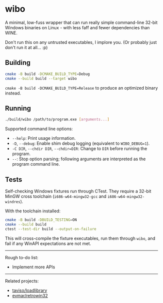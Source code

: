# wibo

A minimal, low-fuss wrapper that can run really simple command-line 32-bit Windows binaries on Linux - with less faff and fewer dependencies than WINE.

Don't run this on any untrusted executables, I implore you. (Or probably just don't run it at all... :p)

## Building

```sh
cmake -B build -DCMAKE_BUILD_TYPE=Debug
cmake --build build --target wibo
```

`cmake -B build -DCMAKE_BUILD_TYPE=Release` to produce an optimized binary instead.

## Running

```sh
./build/wibo /path/to/program.exe [arguments...]
```

Supported command line options:

- `--help`: Print usage information.
- `-D`, `--debug`: Enable shim debug logging (equivalent to `WIBO_DEBUG=1`).
- `-C DIR`, `--chdir DIR`, `--chdir=DIR`: Change to `DIR` before running the program.
- `--`: Stop option parsing; following arguments are interpreted as the program command line.

## Tests

Self-checking Windows fixtures run through CTest. They require a 32-bit MinGW cross toolchain (`i686-w64-mingw32-gcc` and `i686-w64-mingw32-windres`).

With the toolchain installed:

```sh
cmake -B build -DBUILD_TESTING=ON
cmake --build build
ctest --test-dir build --output-on-failure
```

This will cross-compile the fixture executables, run them through `wibo`, and fail if any WinAPI expectations are not met.

---

Rough to-do list:

- Implement more APIs

---

Related projects:
* [taviso/loadlibrary](https://github.com/taviso/loadlibrary)
* [evmar/retrowin32](https://github.com/evmar/retrowin32)
